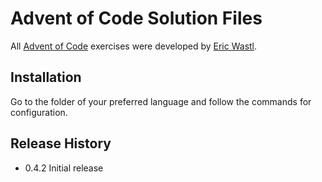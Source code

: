 Advent of Code Solution Files
=========

All [Advent of Code](http://adventofcode.com/) exercises were developed by [Eric Wastl](http://was.tl/).

## Installation

  Go to the folder of your preferred language and follow the commands for configuration.

## Release History

* 0.4.2 Initial release